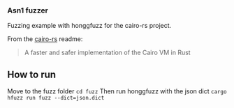 ### Asn1 fuzzer

Fuzzing example with honggfuzz for the cairo-rs project.

From the [cairo-rs](https://github.com/lambdaclass/cairo-rs) readme:
> A faster and safer implementation of the Cairo VM in Rust


## How to run

Move to the fuzz folder 
`cd fuzz`
Then run honggfuzz with the json dict
`cargo hfuzz run fuzz --dict=json.dict`

